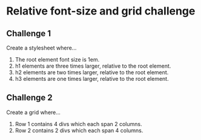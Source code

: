 # Relative font-size and grid challenge

## Challenge 1

Create a stylesheet where...

1. The root element font size is 1em.
2. h1 elements are three times larger, relative to the root element.
3. h2 elements are two times larger, relative to the root element.
4. h3 elements are one times larger, relative to the root element.

## Challenge 2

Create a grid where...

1. Row 1 contains 4 divs which each span 2 columns.
2. Row 2 contains 2 divs which each span 4 columns.